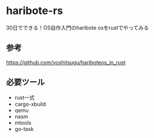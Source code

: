 # haribote-rs
30日でできる！OS自作入門のharibote osをrustでやってみる
## 参考
https://github.com/yoshitsugu/hariboteos_in_rust
## 必要ツール
* rust一式
* cargo-xbuild
* qemu
* nasm
* mtools
* go-task